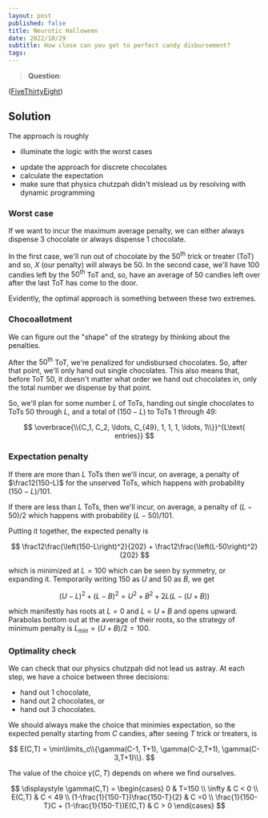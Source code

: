 ```yaml
---
layout: post
published: false
title: Neurotic Halloween
date: 2022/10/29
subtitle: How close can you get to perfect candy disbursement?
tags:
---
```


>**Question**:

<!--more-->

([FiveThirtyEight](URL))

## Solution

The approach is roughly

- illuminate the logic with the worst cases
<!-- - solve the problem, pretend the chocolate is continuous -->
- update the approach for discrete chocolates
- calculate the expectation
- make sure that physics chutzpah didn't mislead us by resolving with dynamic programming

### Worst case

If we want to incur the maximum average penalty, we can either always dispense $3$ chocolate or always dispense $1$ chocolate. 

In the first case, we'll run out of chocolate by the $50^\text{th}$ trick or treater (ToT) and so, $X$ (our penalty) will always be $50.$ In the second case, we'll have $100$ candies left by the $50^\text{th}$ ToT and, so, have an average of $50$ candies left over after the last ToT has come to the door. 

Evidently, the optimal approach is something between these two extremes.

<!-- ### Chocolate continuum 

The penalty is symmetric with respect to leftover candy and unserved ToTs, so we should aim to run out of candies precisely at the average number of ToTs, dispensing $150/100 = 1.5$ chocolates each visit until we run out. 

If we plan for e.g. $99$ ToT, then we'll add an average penalty of $1/101$ 

If we aimed slightly beyond $100,$ we'd be 

any candy that's left after the $50^\text{th}$ ToT will contribute to our penalty. 

so we should aim to run out of candy by the $100^\text{th}$ ToT (the average number of ToTs).

On average, there will be $100$ ToTs. So, if we were free to divide the chocolate anyway we like, then we would want to  -->

### Chocoallotment

We can figure out the "shape" of the strategy by thinking about the penalties.

After the $50^\text{th}$ ToT, we're penalized for undisbursed chocolates. So, after that point, we'll only hand out single chocolates. This also means that, before ToT $50,$ it doesn't matter what order we hand out chocolates in, only the total number we dispense by that point.

So, we'll plan for some number $L$ of ToTs, handing out single chocolates to ToTs $50$ through $L,$ and a total of $\left(150-L\right)$ to ToTs $1$ through $49$:

$$
  \overbrace{\\{C_1, C_2, \ldots, C_{49}, 1, 1, 1, \ldots, 1\\}}^{L\text{ entries}}
$$

### Expectation penalty

If there are more than $L$ ToTs then we'll incur, on average, a penalty of $\frac12(150-L)$ for the unserved ToTs, which happens with probability $(150-L)/101.$ 

If there are less than $L$ ToTs, then we'll incur, on average, a penalty of $(L-50)/2$ which happens with probability $(L-50)/101.$

Putting it together, the expected penalty is

$$
  \frac12\frac{\left(150-L\right)^2}{202} + \frac12\frac{\left(L-50\right)^2}{202}
$$

which is minimized at $L=100$ which can be seen by symmetry, or expanding it. Temporarily writing $150$ as $U$ and $50$ as $B,$ we get

$$
  (U-L)^2 + (L-B)^2 = U^2 + B^2 + 2L(L- (U + B))
$$

which manifestly has roots at $L=0$ and $L = U + B$ and opens upward. Parabolas bottom out at the average of their roots, so the strategy of minimum penalty is $L_\text{min} = (U+B)/2 = 100.$

### Optimality check

We can check that our physics chutzpah did not lead us astray. At each step, we have a choice between three decisions:

- hand out $1$ chocolate,
- hand out $2$ chocolates, or
- hand out $3$ chocolates.

We should always make the choice that minimies expectation, so the expected penalty starting from $C$ candies, after seeing $T$ trick or treaters, is

$$
  E(C,T) = \min\limits_c\\{\gamma(C-1, T+1), \gamma(C-2,T+1), \gamma(C-3,T+1)\\}.
$$

The value of the choice $\gamma(C, T)$ depends on where we find ourselves.

$$
  \displaystyle \gamma(C,T) = 
  \begin{cases}
    0 & T=150 \\
    \infty & C < 0 \\
    E(C,T) & C < 49 \\
    (1-\frac{1}{150-T})\frac{150-T}{2} & C =0 \\
    \frac{1}{150-T}C + (1-\frac{1}{150-T})E(C,T) & C > 0
  \end{cases} 
$$

<br>
